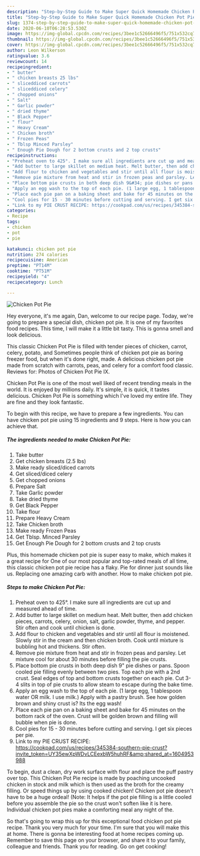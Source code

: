 ```yaml
---
description: "Step-by-Step Guide to Make Super Quick Homemade Chicken Pot Pie"
title: "Step-by-Step Guide to Make Super Quick Homemade Chicken Pot Pie"
slug: 1374-step-by-step-guide-to-make-super-quick-homemade-chicken-pot-pie
date: 2020-06-10T06:28:53.530Z
image: https://img-global.cpcdn.com/recipes/3bee1c52666496f5/751x532cq70/chicken-pot-pie-recipe-main-photo.jpg
thumbnail: https://img-global.cpcdn.com/recipes/3bee1c52666496f5/751x532cq70/chicken-pot-pie-recipe-main-photo.jpg
cover: https://img-global.cpcdn.com/recipes/3bee1c52666496f5/751x532cq70/chicken-pot-pie-recipe-main-photo.jpg
author: Leon Wilkerson
ratingvalue: 3.6
reviewcount: 14
recipeingredient:
- " butter"
- " chicken breasts 25 lbs"
- " sliceddiced carrots"
- " sliceddiced celery"
- " chopped onions"
- " Salt"
- " Garlic powder"
- " dried thyme"
- " Black Pepper"
- " flour"
- " Heavy Cream"
- " Chicken broth"
- " Frozen Peas"
- " Tblsp Minced Parsley"
- " Enough Pie Dough for 2 bottom crusts and 2 top crusts"
recipeinstructions:
- "Preheat oven to 425°. I make sure all ingredients are cut up and measured ahead of time."
- "Add butter to large skillet on medium heat. Melt butter, then add chicken pieces, carrots, celery, onion, salt, garlic powder, thyme, and pepper. Stir often and cook until chicken is done."
- "Add flour to chicken and vegetables and stir until all flour is moistened. Slowly stir in the cream and then chicken broth. Cook until mixture is bubbling hot and thickens. Stir often."
- "Remove pie mixture from heat and stir in frozen peas and parsley. Let mixture cool for about 30 minutes before filling the pie crusts."
- "Place bottom pie crusts in both deep dish 9&#34; pie dishes or pans. Spoon cooled pie filling evenly between two pies. Top each pie with a 2nd crust. Seal edges of top and bottom crusts together on each pie. Cut 3-4 slits in top of pie crusts to allow steam to escape during the bake time."
- "Apply an egg wash to the top of each pie. (1 large egg, 1 tablespoon water OR milk. I use milk.) Apply with a pastry brush. See how golden brown and shiny crust is? Its the egg wash!"
- "Place each pie pan on a baking sheet and bake for 45 minutes on the bottom rack of the oven. Crust will be golden brown and filling will bubble when pie is done."
- "Cool pies for 15 - 30 minutes before cutting and serving. I get six pieces per pie."
- "Link to my PIE CRUST RECIPE: https://cookpad.com/us/recipes/345384-southern-pie-crust?invite_token=UY35ewXpWDvLCEexbW5huhRF&amp;shared_at=1604953988"
categories:
- Recipe
tags:
- chicken
- pot
- pie

katakunci: chicken pot pie 
nutrition: 274 calories
recipecuisine: American
preptime: "PT14M"
cooktime: "PT51M"
recipeyield: "4"
recipecategory: Lunch

---
```



![Chicken Pot Pie](https://img-global.cpcdn.com/recipes/3bee1c52666496f5/751x532cq70/chicken-pot-pie-recipe-main-photo.jpg)

Hey everyone, it's me again, Dan, welcome to our recipe page. Today, we're going to prepare a special dish, chicken pot pie. It is one of my favorites food recipes. This time, I will make it a little bit tasty. This is gonna smell and look delicious.

This classic Chicken Pot Pie is filled with tender pieces of chicken, carrot, celery, potato, and Sometimes people think of chicken pot pie as boring freezer food, but when it&#39;s done right, made. A delicious chicken pot pie made from scratch with carrots, peas, and celery for a comfort food classic. Reviews for: Photos of Chicken Pot Pie IX.

Chicken Pot Pie is one of the most well liked of recent trending meals in the world. It is enjoyed by millions daily. It's simple, it is quick, it tastes delicious. Chicken Pot Pie is something which I've loved my entire life. They are fine and they look fantastic.


To begin with this recipe, we have to prepare a few ingredients. You can have chicken pot pie using 15 ingredients and 9 steps. Here is how you can achieve that.

<!--inarticleads1-->

##### The ingredients needed to make Chicken Pot Pie:

1. Take  butter
1. Get  chicken breasts (2.5 lbs)
1. Make ready  sliced/diced carrots
1. Get  sliced/diced celery
1. Get  chopped onions
1. Prepare  Salt
1. Take  Garlic powder
1. Take  dried thyme
1. Get  Black Pepper
1. Take  flour
1. Prepare  Heavy Cream
1. Take  Chicken broth
1. Make ready  Frozen Peas
1. Get  Tblsp. Minced Parsley
1. Get  Enough Pie Dough for 2 bottom crusts and 2 top crusts


Plus, this homemade chicken pot pie is super easy to make, which makes it a great recipe for One of our most popular and top-rated meals of all time, this classic chicken pot pie recipe has a flaky. Pie for dinner just sounds like us. Replacing one amazing carb with another. How to make chicken pot pie. 

<!--inarticleads2-->

##### Steps to make Chicken Pot Pie:

1. Preheat oven to 425°. I make sure all ingredients are cut up and measured ahead of time.
1. Add butter to large skillet on medium heat. Melt butter, then add chicken pieces, carrots, celery, onion, salt, garlic powder, thyme, and pepper. Stir often and cook until chicken is done.
1. Add flour to chicken and vegetables and stir until all flour is moistened. Slowly stir in the cream and then chicken broth. Cook until mixture is bubbling hot and thickens. Stir often.
1. Remove pie mixture from heat and stir in frozen peas and parsley. Let mixture cool for about 30 minutes before filling the pie crusts.
1. Place bottom pie crusts in both deep dish 9&#34; pie dishes or pans. Spoon cooled pie filling evenly between two pies. Top each pie with a 2nd crust. Seal edges of top and bottom crusts together on each pie. Cut 3-4 slits in top of pie crusts to allow steam to escape during the bake time.
1. Apply an egg wash to the top of each pie. (1 large egg, 1 tablespoon water OR milk. I use milk.) Apply with a pastry brush. See how golden brown and shiny crust is? Its the egg wash!
1. Place each pie pan on a baking sheet and bake for 45 minutes on the bottom rack of the oven. Crust will be golden brown and filling will bubble when pie is done.
1. Cool pies for 15 - 30 minutes before cutting and serving. I get six pieces per pie.
1. Link to my PIE CRUST RECIPE: https://cookpad.com/us/recipes/345384-southern-pie-crust?invite_token=UY35ewXpWDvLCEexbW5huhRF&amp;shared_at=1604953988


To begin, dust a clean, dry work surface with flour and place the puff pastry over top. This Chicken Pot Pie recipe is made by poaching uncooked chicken in stock and milk which is then used as the broth for the creamy filling. Or speed things up by using cooked chicken! Chicken pot pie doesn&#39;t have to be a huge ordeal! (Note: It helps if the pot pie filling is a little cooled before you assemble the pie so the crust won&#39;t soften like it is here. Individual chicken pot pies make a comforting meal any night of the. 

So that's going to wrap this up for this exceptional food chicken pot pie recipe. Thank you very much for your time. I'm sure that you will make this at home. There is gonna be interesting food at home recipes coming up. Remember to save this page on your browser, and share it to your family, colleague and friends. Thank you for reading. Go on get cooking!
